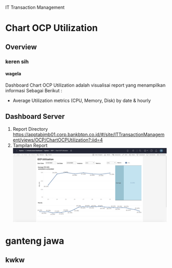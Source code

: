 <title>OCP Documentation</title><br>
IT Transaction Management 
<div style="page-break-after: always;"></div>

# Chart OCP Utilization

## Overview
### keren sih
#### wagela
Dashboard Chart OCP Utilization adalah visualisai report yang menampilkan informasi Sebagai Berikut : 
- Average Utilization metrics (CPU, Memory, Disk) by date & hourly 

## Dashboard Server
1. Report Directory  
https://apptabjmb01.corp.bankbtpn.co.id/#/site/ITTransactionManagement/views/OCP/ChartOCPUtilization?:iid=4 
2. Tampilan Report 
![Tux, the Linux mascot](ss_dashboard.png "OCP Dashboard")

# ganteng jawa
## kwkw

